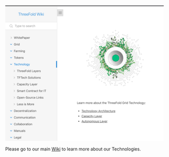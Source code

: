 ![](img/tech_intro.png)

Please go to our main [Wiki](threefold:grid_home) to learn more about our Technologies.
